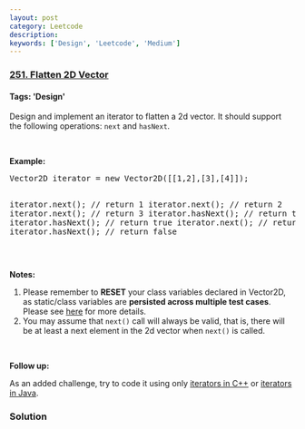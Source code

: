 ```yaml
---
layout: post
category: Leetcode
description: 
keywords: ['Design', 'Leetcode', 'Medium']
---
```

### [251. Flatten 2D Vector](https://leetcode.com/problems/flatten-2d-vector)

#### Tags: 'Design'

<div class="content__u3I1 question-content__JfgR"><div><p>Design and implement an iterator to flatten a 2d vector. It should support the following operations: <code>next</code> and <code>hasNext</code>.</p>
<p> </p>
<p><b>Example:</b></p>
<pre>Vector2D iterator = new Vector2D([[1,2],[3],[4]]);

iterator.next(); // return 1
iterator.next(); // return 2
iterator.next(); // return 3
iterator.hasNext(); // return true
iterator.hasNext(); // return true
iterator.next(); // return 4
iterator.hasNext(); // return false
</pre>
<p> </p>
<p><strong>Notes:</strong></p>
<ol>
<li>Please remember to <b>RESET</b> your class variables declared in Vector2D, as static/class variables are <b>persisted across multiple test cases</b>. Please see <a href="https://leetcode.com/faq/" target="_blank">here</a> for more details.</li>
<li>You may assume that <code>next()</code> call will always be valid, that is, there will be at least a next element in the 2d vector when <code>next()</code> is called.</li>
</ol>
<p> </p>
<p><b>Follow up:</b></p>
<p>As an added challenge, try to code it using only <a href="http://www.cplusplus.com/reference/iterator/iterator/" target="_blank">iterators in C++</a> or <a href="http://docs.oracle.com/javase/7/docs/api/java/util/Iterator.html" target="_blank">iterators in Java</a>.</p>
</div></div>

### Solution
